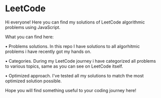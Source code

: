 # LeetCode
Hi everyone! Here you can find my solutions of LeetCode algorithmic problems using JavaScript.

What you can find here:

• Problems solutions. In this repo I have solutions to all algorhitmic problems i have recently got my hands on.


• Categories. During my LeetCode journey i have categorized all problems to various topics, same as you can see on LeetCode itself.


• Optimized approach. I've tested all my solutions to match the most optimized solution possible. 

Hope you will find something useful to your coding journey here!




